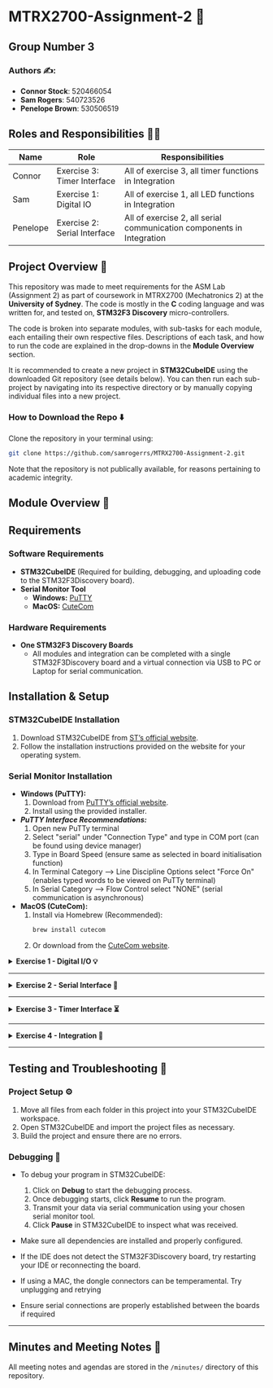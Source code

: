 
# MTRX2700-Assignment-2 🤖
## Group Number 3

### **Authors ✍️:**  
- **Connor Stock**: 520466054  
- **Sam Rogers**: 540723526  
- **Penelope Brown**: 530506519 

## Roles and Responsibilities 👷‍♂️

| Name            | Role                  | Responsibilities                      |  
|----------------|----------------------|--------------------------------------|  
| Connor  | Exercise 3: Timer Interface     | All of exercise 3, all timer functions in Integration |  
| Sam      | Exercise 1: Digital IO   | All of exercise 1, all LED functions in Integration |  
| Penelope  | Exercise 2: Serial Interface    | All of exercise 2, all serial communication components in Integration|  

## Project Overview 📜
This repository was made to meet requirements for the ASM Lab (Assignment 2) as part of coursework in MTRX2700 (Mechatronics 2) at the **University of Sydney**. The code is mostly in the **C** coding language and was written for, and tested on, **STM32F3 Discovery** micro-controllers.  

The code is broken into separate modules, with sub-tasks for each module, each entailing their own respective files. Descriptions of each task, and how to run the code are explained in the drop-downs in the **Module Overview** section.  

It is recommended to create a new project in **STM32CubeIDE** using the downloaded Git repository (see details below). You can then run each sub-project by navigating into its respective directory or by manually copying individual files into a new project.

### How to Download the Repo ⬇️
Clone the repository in your terminal using:
   ```bash
   git clone https://github.com/samrogerrs/MTRX2700-Assignment-2.git
   ```
Note that the repository is not publically available, for reasons pertaining to academic integrity.
## Module Overview 📂

## Requirements
### Software Requirements
- **STM32CubeIDE** (Required for building, debugging, and uploading code to the STM32F3Discovery board).
- **Serial Monitor Tool**
  - **Windows:** [PuTTY](https://www.putty.org/)
  - **MacOS:** [CuteCom](https://cutecom.sourceforge.io/)

### Hardware Requirements
- **One STM32F3 Discovery Boards**
  - All modules and integration can be completed with a single STM32F3Discovery board and a virtual connection via USB to PC or Laptop for serial communication.

## Installation & Setup
### STM32CubeIDE Installation
1. Download STM32CubeIDE from [ST’s official website](https://www.st.com/en/development-tools/stm32cubeide.html).
2. Follow the installation instructions provided on the website for your operating system.

### Serial Monitor Installation
- **Windows (PuTTY):**
  1. Download from [PuTTY’s official website](https://www.putty.org/).
  2. Install using the provided installer.
- ***PuTTY Interface Recommendations:***
  1. Open new PuTTy terminal
  2. Select "serial" under "Connection Type" and type in COM port (can be found using device manager)
  3. Type in Board Speed (ensure same as selected in board initialisation function)
  4. In Terminal Category --> Line Discipline Options select "Force On" (enables typed words to be viewed on PuTTy terminal)
  5. In Serial Category --> Flow Control select "NONE" (serial communication is asynchronous)
- **MacOS (CuteCom):**
  1. Install via Homebrew (Recommended):
     ```bash
     brew install cutecom
     ```
  2. Or download from the [CuteCom website](https://cutecom.sourceforge.io/).


<details>
<summary><strong>Exercise 1 - Digital I/O 💡</strong></summary>

<details>
<summary><strong>Task 1A</strong></summary>

#### Description
This module makes it easy to control the LEDs and respond to button presses on the STM32F303 Discovery board. When you set it up, pressing the user button automatically toggles between lighting the top half and bottom half of the board's LEDs.

#### Usage
To use this module, include the dio_init() call:

```c
#include "dio.h"

//main function - loop
int main(void)
{
    // initialise digital i/o
    dio_init();

    // loop 4ever
    for(;;) {
    }
}
```

#### Testing
To check if everything is working:

1. Load the program onto your STM32F303 Discovery board
2. When it starts running, you should see the bottom half of the LEDs light up
3. Press the blue user button on the board
4. The top half of LEDs should now light up (and the bottom half should turn off)
5. Press the button again and it should switch back


</details>

<details>
<summary><strong>Task 1B</strong></summary>

#### Description
This module makes it easy to control the LEDs and respond to button presses on the STM32F303 Discovery board. When you set it up, pressing the user button automatically toggles between lighting the top half and bottom half of the board's LEDs. You can customize the button behavior by passing your own callback function.

#### Usage
To use this module with a custom button handler:
```c
#include "dio.h"

// Define what happens when button is pressed
void button_pressed(void)
{
    dio_toggle_led_halves();
}

// Main function - loop
int main(void)
{
    // Initialize digital I/O with callback
    dio_init(&button_pressed);
    
    // Loop forever
    for(;;) {
    }
}
```

#### Testing
To check if everything is working:
1. Load the program onto your STM32F303 Discovery board
2. When it starts running, the bottom half of the LEDs should light up
3. Press the blue user button on the board
4. The top half of LEDs should now light up (and the bottom half should turn off)
5. Press the button again and it should switch back
</details>

<details>
<summary><strong>Task 1C</strong></summary>

#### Description
This module makes it easy to control the LEDs and respond to button presses on the STM32F303 Discovery board. The LED state is encapsulated within the module and can only be accessed through get/set functions. When you set it up, pressing the user button toggles between lighting the top half and bottom half of the board's LEDs.

#### Usage
To use this module with get/set functions for LED control:
```c
#include "dio.h"

// Define what happens when button is pressed
void button_pressed(void)
{
    uint8_t current_state = dio_get_led_state();
    
    // Check which half is currently lit
    if ((current_state & 0xF0) == 0xF0) {
        // Switch to bottom half
        dio_set_led_state(0x0F);
    } else {
        // Switch to top half
        dio_set_led_state(0xF0);
    }
}

// Main function - loop
int main(void)
{
    // Initialize digital I/O with callback
    dio_init(&button_pressed);
    
    // Set initial LED state (bottom half lit)
    dio_set_led_state(0x0F);
    
    // Loop forever
    for(;;) {
        // Interrupts handle all processing
    }
}
```

#### Testing
To check if everything is working:
1. Load the program onto your STM32F303 Discovery board
2. When it starts running, the bottom half of the LEDs should light up
3. Press the blue user button on the board
4. The top half of LEDs should now light up (and the bottom half should turn off)
5. Press the button again and it should switch back
</details>
<details>
<summary><strong>Task 1D</strong></summary>

#### Description
This module makes it easy to control the LEDs and respond to button presses on the STM32F303 Discovery board. It includes rate limiting functionality that prevents LEDs from changing states too quickly. The LED state is encapsulated within the module and can only be accessed through get/set functions. When you set it up, pressing the user button toggles between lighting the top half and bottom half of the board's LEDs.

#### Usage
To use this module with rate limiting:
```c
#include "dio.h"

// Define what happens when button is pressed
void button_pressed(void)
{
    uint8_t current_state = dio_get_led_state();
    
    // Check which half is currently lit
    if ((current_state & 0xF0) == 0xF0) {
        // Switch to bottom half
        dio_set_led_state(0x0F);
    } else {
        // Switch to top half
        dio_set_led_state(0xF0);
    }
}

// Main function - loop
int main(void)
{
    // Initialize digital I/O with callback
    dio_init(&button_pressed);
    
    // Set initial LED state (bottom half lit)
    dio_set_led_state(0x0F);
    
    // Set rate limit to 2 seconds
    dio_set_led_rate(2000);
    
    // Loop forever
    for(;;) {
        // Interrupts handle all processing
    }
}
```

#### Testing
To check if everything is working:
1. Load the program onto your STM32F303 Discovery board
2. When it starts running, the bottom half of the LEDs should light up
3. Press the blue user button on the board
4. The top half of LEDs should now light up (and the bottom half should turn off)
5. Press the button again and it should switch back
6. Try pressing the button rapidly - the LEDs should only change once every 2 seconds due to the rate limiting
</details>

</details>


---

<details>
<summary><strong>Exercise 2 - Serial Interface 📡</strong></summary>

<details>
<summary><strong>Task 2.3.2A</strong></summary>

#### **Description**
These functions are designed to enable serial communication over a specified UART Port to receive and transmit strings of data through polling methods. The user is able to modify buffer sizes to accomodate different applications. Before receiving or transmitting any data, the user needs to initialise the UART port through the initialisation function, and then can send and receive data as much as they want. The polling receiving function considers a carriage return ('\r') character as the terminating character in the string, so will continue receiving the data until that character is reached or until the buffer is full. The transmission polling function will send the buffer until a '\r' character is detected or until the end of the buffer is reached. 

#### **Usage**
To use the transmission and receiving polling function, the UART port must first be initialised in main:

```c
#include serial.h

int main(void) {
	SerialInitialise(<BaudRate>, &<UART_PORT>, &<selected_completion_function>);

	for(;;);
}

```
The user can select Baud Rates of: 9600, 19200, 38400, 57600, and 115200. The baud rate should be selected as "BAUD_<baud rate>" for example, "BAUD_115200". 

Once initialised, the polling transmission function can be called to send a string of data as follows: 
```c
#include serial.h

int main(void) {

	SerialInitialise(<BaudRate>, &<UART_PORT>, &<selected_completion_function>);

	//Write a string to send:
	uint8_t * string_to_send = "This is a string! \r\n";

	//Use transmission function to send it:
	SerialOutputString(string_to_send, &USART1_PORT);
}

```
A buffer must be initialised for the receiving function to store the data:
#include serial.h
```c
#include serial.h

#define BUFFER_SIZE <define size here>

int main(void) {

	SerialInitialise(<BaudRate>, &<UART_PORT>, &<selected_completion_function>);

	char buffer[BUFFER_SIZE];
	SerialInputString(BUFFER_SIZE, &USART1_PORT, buffer);

	for(;;);
}
```
### **Testing**
When SerialInputString is sent a message larger than 64 characters, it stores the first 63 characters then appends a null termination character to the end as expected. The remaining data is lost, so the user should be careful to not overflow the buffer. 

When SerialInputString is sent non-alphanumeric characters such as '#', '%', '\r' '\n', in the centre of the message, it can handle the single character cases, however, be warned it will store '\n' as '\''n'. Therefore newline, carriage return and null-termination characters should be appended on a string once received to be further processed (e.g. with string.h functions such as strlen). 

SerialInputString can handle whitespace, even empty buffer of just spaces. However, because it stops storing into the buffer once '\r' is detected, sending just \r does not store anything into the buffer. If two carriage returns are typed, it still stores nothing. It has also been tested for a long delay (thirty seconds between typing two letters) as well as a short delay (holding down a key to type the same letter very quickly); both appear to have no impact on the string being stored. However, longer delays should be tested before being used to ensure there are no timeouts or other issues encountered. 

The received string can be easily accessed by pasting the hexadecimal memory address into the STM32 interface memory browser. The full string should appear unless the inputted string exceeds 63 characters (last buffer character is reserved for carriage return). 

</details>

<details>
<summary><strong>Task 2.3.2B</strong></summary>

#### **Description**
There are two callback functions, one called after a string has been received, and one after a string has been transmitted. The transmission callback function features a short delay function, to prevent timing issues by calling another function or process too early. It takes in the pointer to the transmitted buffer as well as the number of characters. The receiving callback function takes in a pointer to the received string buffer and the number of characters. 

#### **Usage**
The callback function is initialised during SerialInitialise, enabling it to be stored in the UART struct to be easily accessed. Both SerialOutputString and SerialInputString utilise the initialised callback function.  As such, there is no need to call it in the main function. 

### **Testing**
On initialising the UART with the finished_receiving function, stepping through the debugger can demonstrate it being called in the last line of SerialInputString. Equally, the finished_transmitting function can be debugged that way to ensure the completion function is being called correctly. However, one limitation of initialising the completion function as part of the UART struct is that the SerialInputString and SerialOutputString cannot be used without re-initialising the board, as only one completion function is linked at a time. 

</details>

<details>
<summary><strong>Task 2.3.2C</strong></summary>

### **Description**
Three functions make up the interrupt module; the interrupt handler function 'USART1_EXTI25_IRQHandler', the initialisation of the USART1 interrupt function and the finished_receiving completion function as outlined in 2.3.2B. The interrupt handler, once initialised, is triggered when a byte is detected in the RDR (receive data register), tripping the RXNE flag. The STM32 then searches for the interrupt handler function under its definition within stm32f303xc.h. The data is stored in the buffer until either a carriage return character is detected, or until the buffer is full. A null terminated character is appended onto the end of the string, enabling it to be processed with string.h functions such as strlen. It then calls the completion function finished_receiving (initialised by SerialInitialise), sending through the number of characters received and a pointer to the buffer for further processing. 

### **Usage**
To use the receiving interrupt function, the UART initialisation function and the interrupt initialisation function must be called in main as follows:
```c
#include serial.h

#define BUFFER_SIZE <define size here>

int main(void) {

	SerialInitialise(<BaudRate>, &<UART_PORT>, &<selected_completion_function>);
	enable_USART_interrupt();

	for(;;);
}
```

### **Testing**
Exceeding buffer length: Stores first 63 characters only

Whitespace: Stores into buffer with no issue, as long as the whitespace does not exceed 63 bytes (if it does only 63 bytes of whitespace will be stored). 

Carriage Return Only (empty string): The carriage return does store in the buffer, as all data is stored before it is checked against the carriage return character to terminate taking in data. This can be seen by going into the memory browser and seeing the hex 0x0D character. 

Double Carriage Return: Unlike during polling, where the carriage return terminates reading from RDR until the function is called again, typing a double carriage return stores them both into the buffer. However, since the receiving buffer index is reset to zero after each string is sent, only one carriage return appears in the buffer after the two have been typed (can check the first one really does store by pausing the code and looking at the memory browser between them) as it overwrites the first. 

Delay (1 minute between letters): Stores with no issue

Quick input (holding down a key to send letters as fast as possible): Stores with no issue

Debugging:
Some typical issue that might be encountered include some data being lost (particularly end of string) or the data not being stored into the buffer correctly. For the former, check that when the null termination character is appended, it isn't overwriting the last letter of the string. If your string is over 63 bytes you can expect data to cut off there. 

If no data is being stored into the buffer, check the definition of the handler function is identical to the one defined in stm32f303xc.h. Set a breakpoint at the start of the handler to check the interrupt is being triggered. If the function definition is correct but the handler still isn't being trigger, the issue is probably with the enable_USART1_interrupt function - ensure correct priority is set and interrupt is correctly enabled. 

If data is writing into the middle of the buffer instead of the start, ensure the receiving index is set to zero following the carriage return being sent or following the buffer overflow case. If only one byte is being stored, ensure the index is incrementing after each byte is stored. If the function is missing characters, something is likely interfering with receiving; ensure nothing is being transmitted at the same time or this could lead to jumbled data. 

</details>
	
<details>
<summary><strong>Task 2.3.2D</strong></summary>

### **Description**
Transmitting Interrupt: The transmitting interrupt works differently to the receiving interrupt. Unlike when receiving data, when the RXNE flag is tripped via data being sent to the RDR register, the user must trigger the transmission interrupt by sending the first byte of data in a buffer to the Transmission Data Register (TDR) in order to trigger the interrupt and send the rest of the data in the buffer. As such, the transmission interrupt module consists of three functions: enable_USART_interrupt (used also for the receiving interrupt initialisation), USART1_EXTI25_IRQHandler (the same function called when the receiving interrupt is triggered), and start_interrupt_transmission, the function that sends the first byte of data into the TDR. start_interrupt_transmission only runs if the size of the transmitted buffer is not zero and there is not another string already transmitting. It initialises a buffer that is four bytes larger than the string to be transmitted, in order to append \r\n to either end. As such, when sent to an interface such as PuTTy, it will send on a line beneath the input message, and then begin a new line to send a new input. 

Double Buffer: The purpose of the double buffer is to prevent data being scrambled from new data being received whilst old data is still being processed or transmitted out. As the name implies, the double buffer utilises two separate buffers, an 'active' buffer for receiving and a 'processing' buffer that is being parsed or transmitted. When serial data is sent to the STM32 microcontroller, the interrupt handler function is triggered, and the data is stored into the active buffer until the buffer is full or a carriage return character is detected. Once the active buffer has completed storing the data, it checks that the processing buffer has finished being parsed or transmitted. If this is so, the buffers swap over so the newly received data can be processed whilst new serial communication can stored. If not, the buffers do not swap, and the receiving buffer is cleared in order to store newly received data until the processing buffer is ready. 

### **Usage**
The double buffer is implemented within USART1_EXTI25_IRQHandler. Buffer sizes of the active and processing buffers can be altered by the user in the serial.h file to cater to different applications. As such, there is no need to call anything in the main function apart from enabling the USART1 interrupt and initialising the USART1 port over serial communication. It is important to note that each UART has a separate interrupt initialisations. As such, if UART2 is initialised instead of USART1, USART1_EXTI25_IRQHandler will not be triggered and no data will be received or transmitted through interrupts. This means main should take care to initialise USART1:
```c
#include serial.h

#define BUFFER_SIZE <define size here>

int main(void) {

	SerialInitialise(<BaudRate>, &USART1_PORT, &finished_receiving);
	enable_USART_interrupt();

	for(;;);
}
```

### **Testing**

Buffer Overflow: In the case of an overflow, the overflow triggers a check of the processing and trasnmitting flags so that it can be sent immediately to be processed. It should be noted that anything after the 63 characters is lost, as the new active buffer is cleared to receive new input and the buffer swap can only occur if both active and processing are ready. 

Multiple Buffer Overlows: The buffers will swap as per usual, storing the first 63 characters of each string and discarding the rest of the information. 

Whitespace: Stores without issue

Sending data quickly (holding down key to type very fast): Stores without issue

Carriage return only: Stores into the buffer as expected. 

Double carriage return: Stores one into the first buffer, and one into the second as expected. The first carriage return triggers a check of the flags and then swaps the buffers. The second carriage return will repeat the process. 

Change of Buffers - do they actually swap?: 
A good way to test this is to first comment out the memset line that clears the new active buffer so it can receive data that is shorter than the old message it might have received. Pause after sending the first string - it should be in buffer1. Then pause after second string - it should be in buffer2. When a third string is sent it should overwrite the first string. 

Once memset is uncommented, you should have the effect of after the first string is sent, it stores into buffer1, and buffer2 is empty. When the next string is sent, you'll find that it is stored in buffer2 AND that the string in buffer1 has been erased, as the memset function has cleared it so it can be the new active buffer. 

Debugging:
If the received strings are not appearing in either of the buffers, it is likely an error either with the USART initialisation, or the pointer to the buffers being initialised incorrectly. Use breakpoints to check if the interrupt handler function is being triggered when data is typed into PuTTy or Cutecom; if it is, the buffers are likely the issue. If it isn't, the user should check they have the correct handler name, and that they have initialised the interrupt correctly. 

If the buffers are not swapping, check if the flags are changing values. Load their address into the memory browser and step through the code. Ensure flags are being reset to zero when operations are finished (e.g. after processing data for the processing buffer, remember to set the finished_processing flag back to 1 to indicate buffers can swap). 


</details>

</details>

---

<details>
<summary><strong>Exercise 3 - Timer Interface ⏳</strong></summary>

<details>
<summary><strong>Task 3A</strong></summary>

#### **Description**
This task implements a timer module that triggers a user-defined callback function at regular intervals using TIM2. The interval (in milliseconds) is passed during initialisation. Function pointers are used to register the callback, allowing modular and reusable design.

#### **Usage**
```c
#include "timer_module.h"

void my_callback(void) {
    // Code to run every interval
}

int main(void) {
    __enable_irq(); 
    timer_init(100, my_callback); // Trigger every 100ms

    while (1) {} // Main loop left empty – logic is interrupt-driven
}
```

### **Testing**
Confirmed correct timing by toggling LEDs every 100ms.

Used PE15 as a debug pulse to verify callback execution.

All timer setup and ISR handling occurs in timer_module.c.

</details>

<details>
<summary><strong>Task 3B</strong></summary>

#### **Description**
Adds support to dynamically modify the periodic timer’s interval using set_period(). The timer period variable is private to the module and only accessible through get_period() and set_period() to ensure encapsulation and prevent direct modification from other files.

#### **Usage**
```c 
set_period(500);    // Change blinking interval to 500ms
uint32_t p = get_period();  // Retrieve the current interval
```

### **Testing**
Verified period can be changed at runtime without restarting the program.

Ensured the timer reconfigures cleanly and continues triggering callbacks at the new interval.
</details>

<details>
<summary><strong>Task 3C</strong></summary>
  
#### **Description**
Implements a one-shot timer using TIM3. This timer triggers a specified callback after a single delay (in milliseconds), then stops. It does not repeat. The function uses a second function pointer and dedicated hardware timer to isolate one-shot logic.

#### **Usage**
```c
void delayed_action(void) {
    // Code to run once after the delay
}

start_oneshot(4000, delayed_action); // Trigger after 4 seconds
```

### **Testing**
Used to pause LED blinking for 2 seconds after an initial 4-second delay.

Confirmed callback only runs once.

Confirmed timer disables itself cleanly after execution.

</details>



</details>

---

<details>
<summary><strong>Exercise 4 - Integration 🔄</strong></summary>

#### **Description**
The code takes in input via the serial communication to perform four different operations. If an invalid input is sent, the code will respond with an error message and ask the user to try again. 

If provided with the input "serial <message>" the <message> will be transmitted back via the transmitting interrupt module onto the interface (PuTTy or Cutecom). It is designed to send the message back framed as \r\n<message>\r\n such that it will start on a new line underneath the input, and a new input can commence underneath the returned message to prevent the interface overwriting. 

If provided with the input "led <led_pattern>, the LEDs on the microcontroller will be lit up accoding to the specified pattern. For example, "led 10101010" would turn on every second LED whilst "led 11110000" would turn on the first four. 

If provided with the input "timer <number>", the LEDs will begin to flash on an off as specified by the number of milliseconds provided. For example, the input "timer 1000" will turn the current LED pattern on and off at intervals of 1000 milliseconds. 

If provuded with the input "oneshot <number>", the set LED pattern currently on the microcontrollers will invert (but will not stop the flashing if a previous timer command is called). For instance, if provided with "oneshot 500" as the input, if the current LED pattern is 10101010, after 500 milliseconds it will inver to 01010101, and then continue flashing if a previous timer function has been called. If no previous timer function has been called, such that the LEDs are all off, it will simply turn them all on. 

#### **Usage**
To run the integrated code, the serial communication UART (USART1 for this code) must be initialised, alongside enabling all required interrupts for serial input, serial transmission, timers, clocks and LEDs. This can be done by calling the following functions in main:

```c
#include serial.h
#include dio.h
#include timer_module.h

int main(void) {
	//Initialise serial communication
    	SerialInitialise(BAUD_115200, &USART1_PORT, &finished_receiving);

	//enable all interrupts and configurations
	enable_USART_interrupt();
	dio_init();
	enable_timer_interrupts();

	//infinite loop to run program
	for(;;);
}
```

### **Testing**
Insert how module was tested


</details>

---




## Testing and Troubleshooting 🧪
### Project Setup ⚙️
1. Move all files from each folder in this project into your STM32CubeIDE workspace.
2. Open STM32CubeIDE and import the project files as necessary.
3. Build the project and ensure there are no errors.


### Debugging 🐞
- To debug your program in STM32CubeIDE:
  1. Click on **Debug** to start the debugging process.
  2. Once debugging starts, click **Resume** to run the program.
  3. Transmit your data via serial communication using your chosen serial monitor tool.
  4. Click **Pause** in STM32CubeIDE to inspect what was received.


- Make sure all dependencies are installed and properly configured.
- If the IDE does not detect the STM32F3Discovery board, try restarting your IDE or reconnecting the board.
- If using a MAC, the dongle connectors can be temperamental. Try unplugging and retrying
- Ensure serial connections are properly established between the boards if required

  
---

## Minutes and Meeting Notes 📁

All meeting notes and agendas are stored in the `/minutes/` directory of this repository.



